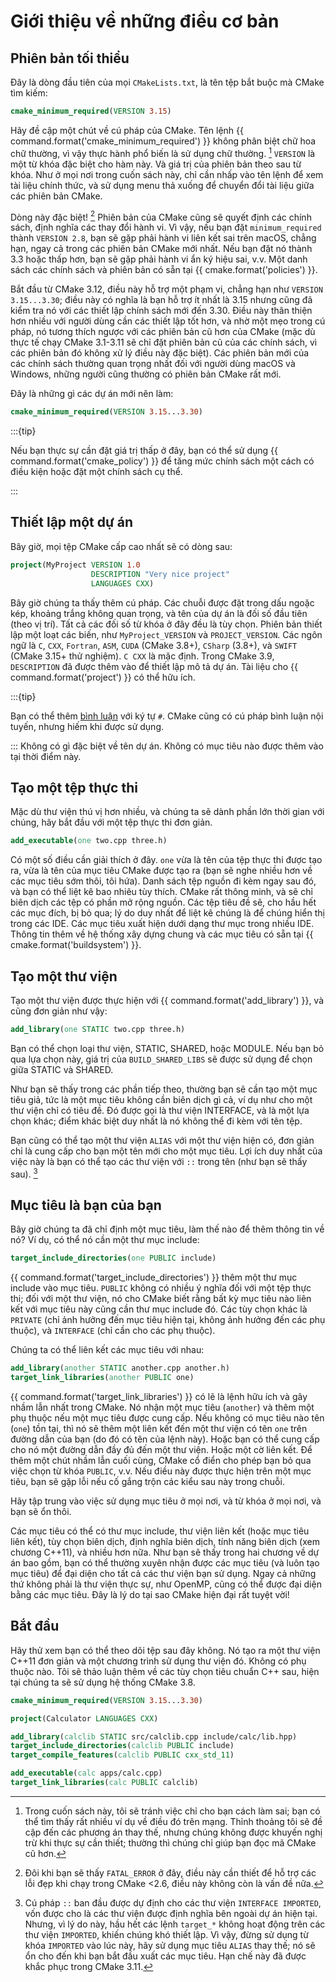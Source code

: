 # Giới thiệu về những điều cơ bản

## Phiên bản tối thiểu

Đây là dòng đầu tiên của mọi `CMakeLists.txt`, là tên tệp bắt buộc mà CMake tìm kiếm:


```cmake
cmake_minimum_required(VERSION 3.15)
```
Hãy đề cập một chút về cú pháp của CMake. Tên lệnh
{{ command.format('cmake_minimum_required') }} không phân biệt chữ hoa chữ thường, vì vậy thực hành phổ biến
là sử dụng chữ thường. [^1] `VERSION` là một từ khóa đặc biệt cho hàm này.
Và giá trị của phiên bản theo sau từ khóa. Như ở mọi nơi trong
cuốn sách này, chỉ cần nhấp vào tên lệnh để xem tài liệu chính thức,
và sử dụng menu thả xuống để chuyển đổi tài liệu giữa các phiên bản CMake.

Dòng này đặc biệt! [^2] Phiên bản của CMake cũng sẽ quyết định các chính sách,
định nghĩa các thay đổi hành vi. Vì vậy, nếu bạn đặt `minimum_required` thành `VERSION 2.8`, bạn sẽ gặp phải hành vi liên kết sai trên macOS, chẳng hạn, ngay cả trong các
phiên bản CMake mới nhất. Nếu bạn đặt nó thành 3.3 hoặc thấp hơn, bạn sẽ gặp phải hành vi
ẩn ký hiệu sai, v.v. Một danh sách các chính sách và phiên bản có sẵn tại
{{ cmake.format('policies') }}.

Bắt đầu từ CMake 3.12, điều này hỗ trợ một phạm vi, chẳng hạn như `VERSION 3.15...3.30`;
điều này có nghĩa là bạn hỗ trợ ít nhất là 3.15 nhưng cũng đã kiểm tra nó với các thiết lập chính sách mới
đến 3.30. Điều này thân thiện hơn nhiều với người dùng cần các thiết lập tốt hơn, và nhờ một mẹo trong cú pháp, nó tương thích ngược với các phiên bản cũ hơn của CMake (mặc dù thực tế chạy CMake 3.1-3.11 sẽ chỉ đặt phiên bản cũ của các chính sách, vì các phiên bản đó không xử lý điều này đặc biệt). Các phiên bản mới của các chính sách thường quan trọng nhất đối với người dùng macOS và Windows, những người cũng thường có phiên bản CMake rất mới.

Đây là những gì các dự án mới nên làm:

```cmake
cmake_minimum_required(VERSION 3.15...3.30)
```


:::{tip}

Nếu bạn thực sự cần đặt giá trị thấp ở đây, bạn có thể sử dụng
{{ command.format('cmake_policy') }} để tăng mức chính sách một cách có điều kiện hoặc đặt một
chính sách cụ thể.

:::

## Thiết lập một dự án

Bây giờ, mọi tệp CMake cấp cao nhất sẽ có dòng sau:

```cmake
project(MyProject VERSION 1.0
                  DESCRIPTION "Very nice project"
                  LANGUAGES CXX)
```
Bây giờ chúng ta thấy thêm cú pháp. Các chuỗi được đặt trong dấu ngoặc kép, khoảng trắng không quan trọng, và tên của dự án là đối số đầu tiên (theo vị trí). Tất cả các đối số từ khóa ở đây đều là tùy chọn. Phiên bản thiết lập một loạt các biến, như `MyProject_VERSION` và `PROJECT_VERSION`. Các ngôn ngữ là `C`, `CXX`, `Fortran`, `ASM`, `CUDA` (CMake 3.8+), `CSharp` (3.8+), và `SWIFT` (CMake 3.15+ thử nghiệm). `C CXX` là mặc định. Trong CMake 3.9, `DESCRIPTION` đã được thêm vào để thiết lập mô tả dự án. Tài liệu cho {{ command.format('project') }} có thể hữu ích.

:::{tip}

Bạn có thể thêm
[bình luận](https://cmake.org/cmake/help/latest/manual/cmake-language.7.html#comments)
với ký tự `#`. CMake cũng có cú pháp bình luận nội tuyến, nhưng hiếm khi được sử dụng.

:::
Không có gì đặc biệt về tên dự án. Không có mục tiêu nào được thêm vào tại thời điểm này.

## Tạo một tệp thực thi

Mặc dù thư viện thú vị hơn nhiều, và chúng ta sẽ dành phần lớn thời gian với chúng, hãy bắt đầu với một tệp thực thi đơn giản.

```cmake
add_executable(one two.cpp three.h)
```
Có một số điều cần giải thích ở đây. `one` vừa là tên của tệp thực thi được tạo ra, vừa là tên của mục tiêu CMake được tạo ra (bạn sẽ nghe nhiều hơn về các mục tiêu sớm thôi, tôi hứa). Danh sách tệp nguồn đi kèm ngay sau đó, và bạn có thể liệt kê bao nhiêu tùy thích. CMake rất thông minh, và sẽ chỉ biên dịch các tệp có phần mở rộng nguồn. Các tệp tiêu đề sẽ, cho hầu hết các mục đích, bị bỏ qua; lý do duy nhất để liệt kê chúng là để chúng hiển thị trong các IDE. Các mục tiêu xuất hiện dưới dạng thư mục trong nhiều IDE. Thông tin thêm về hệ thống xây dựng chung và các mục tiêu có sẵn tại {{ cmake.format('buildsystem') }}.

## Tạo một thư viện

Tạo một thư viện được thực hiện với {{ command.format('add_library') }}, và cũng đơn giản như vậy:

```cmake
add_library(one STATIC two.cpp three.h)
```

Bạn có thể chọn loại thư viện, STATIC, SHARED, hoặc MODULE. Nếu bạn bỏ qua lựa chọn này, giá trị của `BUILD_SHARED_LIBS` sẽ được sử dụng để chọn giữa STATIC và SHARED.

Như bạn sẽ thấy trong các phần tiếp theo, thường bạn sẽ cần tạo một mục tiêu giả, tức là một mục tiêu không cần biên dịch gì cả, ví dụ như cho một thư viện chỉ có tiêu đề. Đó được gọi là thư viện INTERFACE, và là một lựa chọn khác; điểm khác biệt duy nhất là nó không thể đi kèm với tên tệp.

Bạn cũng có thể tạo một thư viện `ALIAS` với một thư viện hiện có, đơn giản chỉ là cung cấp cho bạn một tên mới cho một mục tiêu. Lợi ích duy nhất của việc này là bạn có thể tạo các thư viện với `::` trong tên (như bạn sẽ thấy sau). [^3]

## Mục tiêu là bạn của bạn

Bây giờ chúng ta đã chỉ định một mục tiêu, làm thế nào để thêm thông tin về nó? Ví dụ, có thể nó cần một thư mục include:

```cmake
target_include_directories(one PUBLIC include)
```
{{ command.format('target_include_directories') }} thêm một thư mục include vào mục tiêu. `PUBLIC` không có nhiều ý nghĩa đối với một tệp thực thi; đối với một thư viện, nó cho CMake biết rằng bất kỳ mục tiêu nào liên kết với mục tiêu này cũng cần thư mục include đó. Các tùy chọn khác là `PRIVATE` (chỉ ảnh hưởng đến mục tiêu hiện tại, không ảnh hưởng đến các phụ thuộc), và `INTERFACE` (chỉ cần cho các phụ thuộc).

Chúng ta có thể liên kết các mục tiêu với nhau:


```cmake
add_library(another STATIC another.cpp another.h)
target_link_libraries(another PUBLIC one)
```
{{ command.format('target_link_libraries') }} có lẽ là lệnh hữu ích và gây nhầm lẫn nhất trong CMake. Nó nhận một mục tiêu (`another`) và thêm một phụ thuộc nếu một mục tiêu được cung cấp. Nếu không có mục tiêu nào tên (`one`) tồn tại, thì nó sẽ thêm một liên kết đến một thư viện có tên `one` trên đường dẫn của bạn (do đó có tên của lệnh này). Hoặc bạn có thể cung cấp cho nó một đường dẫn đầy đủ đến một thư viện. Hoặc một cờ liên kết. Để thêm một chút nhầm lẫn cuối cùng, CMake cổ điển cho phép bạn bỏ qua việc chọn từ khóa `PUBLIC`, v.v. Nếu điều này được thực hiện trên một mục tiêu, bạn sẽ gặp lỗi nếu cố gắng trộn các kiểu sau này trong chuỗi.

Hãy tập trung vào việc sử dụng mục tiêu ở mọi nơi, và từ khóa ở mọi nơi, và bạn sẽ ổn thôi.

Các mục tiêu có thể có thư mục include, thư viện liên kết (hoặc mục tiêu liên kết), tùy chọn biên dịch, định nghĩa biên dịch, tính năng biên dịch (xem chương C++11), và nhiều hơn nữa. Như bạn sẽ thấy trong hai chương về dự án bao gồm, bạn có thể thường xuyên nhận được các mục tiêu (và luôn tạo mục tiêu) để đại diện cho tất cả các thư viện bạn sử dụng. Ngay cả những thứ không phải là thư viện thực sự, như OpenMP, cũng có thể được đại diện bằng các mục tiêu. Đây là lý do tại sao CMake hiện đại rất tuyệt vời!
## Bắt đầu

Hãy thử xem bạn có thể theo dõi tệp sau đây không. Nó tạo ra một thư viện C++11 đơn giản và một chương trình sử dụng thư viện đó. Không có phụ thuộc nào. Tôi sẽ thảo luận thêm về các tùy chọn tiêu chuẩn C++ sau, hiện tại chúng ta sẽ sử dụng hệ thống CMake 3.8.

```cmake
cmake_minimum_required(VERSION 3.15...3.30)

project(Calculator LANGUAGES CXX)

add_library(calclib STATIC src/calclib.cpp include/calc/lib.hpp)
target_include_directories(calclib PUBLIC include)
target_compile_features(calclib PUBLIC cxx_std_11)

add_executable(calc apps/calc.cpp)
target_link_libraries(calc PUBLIC calclib)

```
[^1]: Trong cuốn sách này, tôi sẽ tránh việc chỉ cho bạn cách làm sai; bạn có thể tìm thấy rất nhiều ví dụ về điều đó trên mạng. Thỉnh thoảng tôi sẽ đề cập đến các phương án thay thế, nhưng chúng không được khuyến nghị trừ khi thực sự cần thiết; thường thì chúng chỉ giúp bạn đọc mã CMake cũ hơn.
[^2]: Đôi khi bạn sẽ thấy `FATAL_ERROR` ở đây, điều này cần thiết để hỗ trợ các lỗi đẹp khi chạy trong CMake <2.6, điều này không còn là vấn đề nữa.
[^3]: Cú pháp `::` ban đầu được dự định cho các thư viện `INTERFACE IMPORTED`, vốn được cho là các thư viện được định nghĩa bên ngoài dự án hiện tại. Nhưng, vì lý do này, hầu hết các lệnh `target_*` không hoạt động trên các thư viện `IMPORTED`, khiến chúng khó thiết lập. Vì vậy, đừng sử dụng từ khóa `IMPORTED` vào lúc này, hãy sử dụng mục tiêu `ALIAS` thay thế; nó sẽ ổn cho đến khi bạn bắt đầu xuất các mục tiêu. Hạn chế này đã được khắc phục trong CMake 3.11.